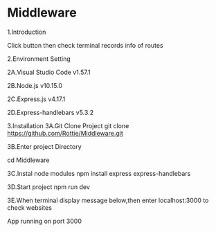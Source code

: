 # Middleware

1.Introduction


Click button then check terminal  records info of routes


2.Environment Setting

2A.Visual Studio Code v1.57.1

2B.Node.js v10.15.0

2C.Express.js v4.17.1

2D.Express-handlebars v5.3.2


3.Installation
3A.Git Clone Project
git clone https://github.com/Rottie/Middleware.git


3B.Enter project Directory

cd Middleware

3C.Instal node modules
npm install express express-handlebars


3D.Start project
npm run dev


3E.When terminal display message below,then enter localhost:3000 to check websites

App running on port 3000
